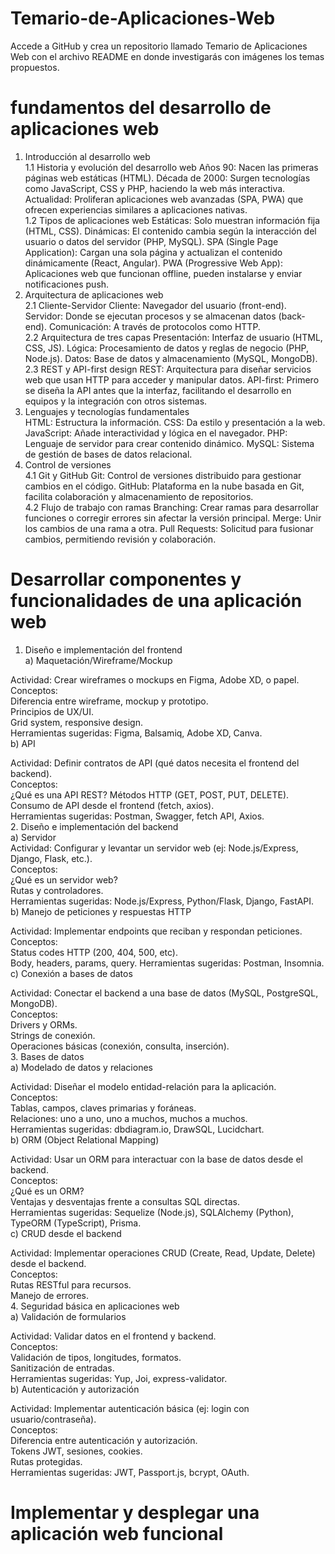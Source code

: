 # Temario-de-Aplicaciones-Web
Accede a GitHub y crea un repositorio llamado Temario de Aplicaciones Web con el archivo README en donde investigarás con imágenes los temas propuestos.
# fundamentos del desarrollo de aplicaciones web
1. Introducción al desarrollo web  
1.1 Historia y evolución del desarrollo web
Años 90: Nacen las primeras páginas web estáticas (HTML).
Década de 2000: Surgen tecnologías como JavaScript, CSS y PHP, haciendo la web más interactiva.
Actualidad: Proliferan aplicaciones web avanzadas (SPA, PWA) que ofrecen experiencias similares a aplicaciones nativas.  
1.2 Tipos de aplicaciones web
Estáticas: Solo muestran información fija (HTML, CSS).
Dinámicas: El contenido cambia según la interacción del usuario o datos del servidor (PHP, MySQL).
SPA (Single Page Application): Cargan una sola página y actualizan el contenido dinámicamente (React, Angular).
PWA (Progressive Web App): Aplicaciones web que funcionan offline, pueden instalarse y enviar notificaciones push.  
2. Arquitectura de aplicaciones web  
2.1 Cliente-Servidor
Cliente: Navegador del usuario (front-end).
Servidor: Donde se ejecutan procesos y se almacenan datos (back-end).
Comunicación: A través de protocolos como HTTP.  
2.2 Arquitectura de tres capas
Presentación: Interfaz de usuario (HTML, CSS, JS).
Lógica: Procesamiento de datos y reglas de negocio (PHP, Node.js).
Datos: Base de datos y almacenamiento (MySQL, MongoDB).  
2.3 REST y API-first design
REST: Arquitectura para diseñar servicios web que usan HTTP para acceder y manipular datos.
API-first: Primero se diseña la API antes que la interfaz, facilitando el desarrollo en equipos y la integración con otros sistemas.  
3. Lenguajes y tecnologías fundamentales  
HTML: Estructura la información.
CSS: Da estilo y presentación a la web.
JavaScript: Añade interactividad y lógica en el navegador.
PHP: Lenguaje de servidor para crear contenido dinámico.
MySQL: Sistema de gestión de bases de datos relacional.  
4. Control de versiones  
4.1 Git y GitHub
Git: Control de versiones distribuido para gestionar cambios en el código.
GitHub: Plataforma en la nube basada en Git, facilita colaboración y almacenamiento de repositorios.  
4.2 Flujo de trabajo con ramas
Branching: Crear ramas para desarrollar funciones o corregir errores sin afectar la versión principal.
Merge: Unir los cambios de una rama a otra.
Pull Requests: Solicitud para fusionar cambios, permitiendo revisión y colaboración.

# Desarrollar componentes y funcionalidades de una aplicación web

1. Diseño e implementación del frontend  
a) Maquetación/Wireframe/Mockup  

Actividad: Crear wireframes o mockups en Figma, Adobe XD, o papel.  
Conceptos:  
Diferencia entre wireframe, mockup y prototipo.  
Principios de UX/UI.  
Grid system, responsive design.  
Herramientas sugeridas: Figma, Balsamiq, Adobe XD, Canva.  
b) API  

Actividad: Definir contratos de API (qué datos necesita el frontend del backend).  
Conceptos:  
¿Qué es una API REST?
Métodos HTTP (GET, POST, PUT, DELETE).  
Consumo de API desde el frontend (fetch, axios).  
Herramientas sugeridas: Postman, Swagger, fetch API, Axios.  
2. Diseño e implementación del backend  
a) Servidor  
Actividad: Configurar y levantar un servidor web (ej: Node.js/Express, Django, Flask, etc.).  
Conceptos:  
¿Qué es un servidor web?  
Rutas y controladores.  
Herramientas sugeridas: Node.js/Express, Python/Flask, Django, FastAPI.  
b) Manejo de peticiones y respuestas HTTP  

Actividad: Implementar endpoints que reciban y respondan peticiones.  
Conceptos:  
Status codes HTTP (200, 404, 500, etc).  
Body, headers, params, query.
Herramientas sugeridas: Postman, Insomnia.  
c) Conexión a bases de datos  

Actividad: Conectar el backend a una base de datos (MySQL, PostgreSQL, MongoDB).  
Conceptos:  
Drivers y ORMs.  
Strings de conexión.  
Operaciones básicas (conexión, consulta, inserción).  
3. Bases de datos  
a) Modelado de datos y relaciones  

Actividad: Diseñar el modelo entidad-relación para la aplicación.  
Conceptos:  
Tablas, campos, claves primarias y foráneas.  
Relaciones: uno a uno, uno a muchos, muchos a muchos.  
Herramientas sugeridas: dbdiagram.io, DrawSQL, Lucidchart.  
b) ORM (Object Relational Mapping)  

Actividad: Usar un ORM para interactuar con la base de datos desde el backend.  
Conceptos:  
¿Qué es un ORM?  
Ventajas y desventajas frente a consultas SQL directas.  
Herramientas sugeridas: Sequelize (Node.js), SQLAlchemy (Python), TypeORM (TypeScript), Prisma.  
c) CRUD desde el backend  

Actividad: Implementar operaciones CRUD (Create, Read, Update, Delete) desde el backend.  
Conceptos:  
Rutas RESTful para recursos.  
Manejo de errores.  
4. Seguridad básica en aplicaciones web  
a) Validación de formularios  

Actividad: Validar datos en el frontend y backend.  
Conceptos:  
Validación de tipos, longitudes, formatos.  
Sanitización de entradas.  
Herramientas sugeridas: Yup, Joi, express-validator.  
b) Autenticación y autorización  

Actividad: Implementar autenticación básica (ej: login con usuario/contraseña).  
Conceptos:  
Diferencia entre autenticación y autorización.  
Tokens JWT, sesiones, cookies.  
Rutas protegidas.  
Herramientas sugeridas: JWT, Passport.js, bcrypt, OAuth.  

# Implementar y desplegar una aplicación web funcional  

